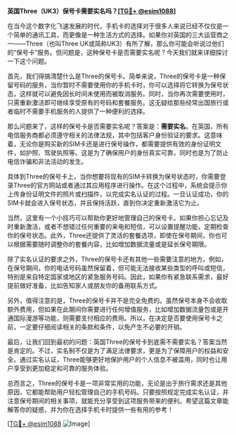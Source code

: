 **英国Three（UK3）保号卡需要实名吗？[[TG💪+ @esim1088](https://t.me/s/esim1088)]**

在当今这个数字化飞速发展的时代，手机卡的选择对于很多人来说已经不仅仅是一个简单的通讯工具，而更像是一种生活方式的选择。如果你对英国的三大运营商之一——Three（也叫Three UK或简称UK3）有所了解，那么你可能会听说过他们的“保号卡”服务。但问题是，这种保号卡是否需要实名呢？今天我们就来详细探讨一下这个问题。

首先，我们得搞清楚什么是Three的保号卡。简单来说，Three的保号卡是一种保留号码的服务，当你暂时不需要使用你的手机卡时，你可以选择将它转换为保号状态，这样就可以避免因长时间未使用而被取消服务。同时，当你再次需要使用时，只需重新激活即可继续享受原有的号码和套餐服务。这无疑给那些经常出国旅行或者临时不需要手机服务的人提供了一种便利的选择。

那么问题来了，这样的保号卡是否需要实名呢？答案是：**需要实名**。在英国，所有电信服务商都必须遵守相关的法律法规，其中包括客户身份验证的要求。这意味着，无论你是购买新的SIM卡还是进行保号操作，都需要提供有效的身份证明文件，如护照、驾驶执照等。这是为了确保用户的身份真实可靠，同时也是为了防止电信诈骗和非法活动的发生。

具体到Three的保号卡上，当你想要将现有的SIM卡转换为保号状态时，你需要登录Three的官方网站或者通过其应用程序进行操作。在这个过程中，系统会提示你上传身份证明文件的照片或扫描件，以完成实名认证的过程。一旦认证成功，你的SIM卡就会进入保号状态，并且保持活跃，直到你决定重新激活它为止。

当然，这里有一个小技巧可以帮助你更好地管理自己的保号卡。如果你担心忘记及时重新激活，或者不想错过任何重要的来电和短信，可以设置提醒功能，定期检查你的保号状态。此外，Three还提供了灵活的套餐选项，即使在保号期间，你也可以根据需要随时调整你的套餐内容，比如增加数据流量或是延长保号期限。

除了实名认证的要求之外，Three的保号卡还有其他一些需要注意的地方。例如，在保号期间，你的电话号码虽然保留着，但可能无法接收某些类型的呼叫或短信，特别是来自特定国家或地区的紧急服务号码。因此，如果你有紧急联系需求，最好提前做好准备，比如告知家人或朋友你的备用联系方式。

另外，值得注意的是，Three的保号卡并不是完全免费的。虽然保号本身不会收取额外费用，但如果在此期间你需要进行任何增值服务，比如增加数据流量包或是开通国际漫游等功能，则需要支付相应的费用。所以，在决定是否要使用保号卡之前，一定要仔细阅读相关的条款和条件，以免产生不必要的开销。

最后，让我们回到最初的问题：英国Three的保号卡到底需不需要实名？答案当然是肯定的。不过，实名制不仅是为了满足法律要求，更是为了保障用户的权益和安全。通过实名认证，Three能够更好地保护用户的个人信息不被滥用，同时也让用户享受到更加稳定和可靠的服务体验。

总而言之，Three的保号卡是一项非常实用的功能，无论是出于旅行需求还是其他原因，它都能帮助用户轻松管理自己的手机号码。只要按照规定完成实名认证，并注意保号期间的相关事项，就能充分享受到这项服务带来的便利。希望这篇文章能解答你的疑惑，并为你在选择手机卡时提供一些有用的参考！

[[TG💪+ @esim1088](https://t.me/s/esim1088) ![Image](https://i.postimg.cc/4NQfJmqS/Snipaste-2025-05-13-00-14-12.png)]